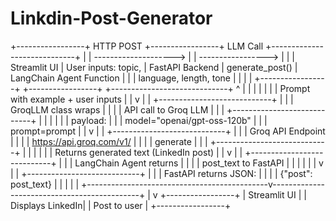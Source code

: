 # Linkdin-Post-Generator
+-----------------+         HTTP POST         +-----------------+       LLM Call       +-----------------------------+
|                 |  -------------------->   |                 |  ----------------->  |                             |
|  Streamlit UI   |  User inputs: topic,     |  FastAPI Backend |  generate_post()     |  LangChain Agent Function   |
|                 |  language, length, tone  |                 |                      |                             |
+-----------------+                           +-----------------+                      +-----------------------------+
        ^                                             |                                             |
        |                                             |                                             |
        |                                             | Prompt with example + user inputs           |
        |                                             v                                             |
        |                                 +----------------------------+                           |
        |                                 |    GroqLLM class wraps     |                           |
        |                                 |   API call to Groq LLM    |                           |
        |                                 +----------------------------+                           |
        |                                             |                                             |
        |                                             | payload:                                   |
        |                                             | model="openai/gpt-oss-120b"               |
        |                                             | prompt=prompt                               |
        |                                             v                                             |
        |                                 +----------------------------+                           |
        |                                 |  Groq API Endpoint         |                           |
        |                                 | https://api.groq.com/v1/   |                           |
        |                                 | generate                   |                           |
        |                                 +----------------------------+                           |
        |                                             |                                             |
        |                                             | Returns generated text (LinkedIn post)     |
        |                                             v                                             |
        |                                 +----------------------------+                           |
        |                                 |  LangChain Agent returns   |                           |
        |                                 |     post_text to FastAPI   |                           |
        |                                             |                                             |
        |                                             v                                             |
        |                                 +----------------------------+                           |
        |                                 |  FastAPI returns JSON:     |                           |
        |                                 |  {"post": post_text}       |                           |
        |                                             |                                             |
        +---------------------------------------------v---------------------------------------------+
                                                      |
                                                      v
                                           +-----------------+
                                           | Streamlit UI    |
                                           | Displays LinkedIn|
                                           | Post to user     |
                                           +-----------------+
